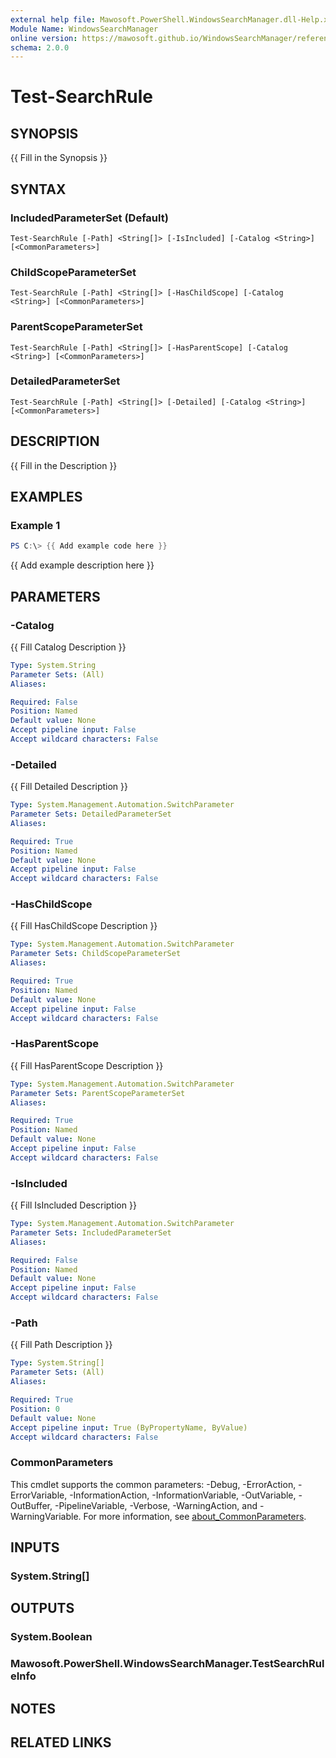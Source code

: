```yaml
---
external help file: Mawosoft.PowerShell.WindowsSearchManager.dll-Help.xml
Module Name: WindowsSearchManager
online version: https://mawosoft.github.io/WindowsSearchManager/reference/Test-SearchRule.html
schema: 2.0.0
---
```


# Test-SearchRule

## SYNOPSIS
{{ Fill in the Synopsis }}

## SYNTAX

### IncludedParameterSet (Default)
```
Test-SearchRule [-Path] <String[]> [-IsIncluded] [-Catalog <String>] [<CommonParameters>]
```

### ChildScopeParameterSet
```
Test-SearchRule [-Path] <String[]> [-HasChildScope] [-Catalog <String>] [<CommonParameters>]
```

### ParentScopeParameterSet
```
Test-SearchRule [-Path] <String[]> [-HasParentScope] [-Catalog <String>] [<CommonParameters>]
```

### DetailedParameterSet
```
Test-SearchRule [-Path] <String[]> [-Detailed] [-Catalog <String>] [<CommonParameters>]
```

## DESCRIPTION
{{ Fill in the Description }}

## EXAMPLES

### Example 1
```powershell
PS C:\> {{ Add example code here }}
```

{{ Add example description here }}

## PARAMETERS

### -Catalog
{{ Fill Catalog Description }}

```yaml
Type: System.String
Parameter Sets: (All)
Aliases:

Required: False
Position: Named
Default value: None
Accept pipeline input: False
Accept wildcard characters: False
```

### -Detailed
{{ Fill Detailed Description }}

```yaml
Type: System.Management.Automation.SwitchParameter
Parameter Sets: DetailedParameterSet
Aliases:

Required: True
Position: Named
Default value: None
Accept pipeline input: False
Accept wildcard characters: False
```

### -HasChildScope
{{ Fill HasChildScope Description }}

```yaml
Type: System.Management.Automation.SwitchParameter
Parameter Sets: ChildScopeParameterSet
Aliases:

Required: True
Position: Named
Default value: None
Accept pipeline input: False
Accept wildcard characters: False
```

### -HasParentScope
{{ Fill HasParentScope Description }}

```yaml
Type: System.Management.Automation.SwitchParameter
Parameter Sets: ParentScopeParameterSet
Aliases:

Required: True
Position: Named
Default value: None
Accept pipeline input: False
Accept wildcard characters: False
```

### -IsIncluded
{{ Fill IsIncluded Description }}

```yaml
Type: System.Management.Automation.SwitchParameter
Parameter Sets: IncludedParameterSet
Aliases:

Required: False
Position: Named
Default value: None
Accept pipeline input: False
Accept wildcard characters: False
```

### -Path
{{ Fill Path Description }}

```yaml
Type: System.String[]
Parameter Sets: (All)
Aliases:

Required: True
Position: 0
Default value: None
Accept pipeline input: True (ByPropertyName, ByValue)
Accept wildcard characters: False
```

### CommonParameters
This cmdlet supports the common parameters: -Debug, -ErrorAction, -ErrorVariable, -InformationAction, -InformationVariable, -OutVariable, -OutBuffer, -PipelineVariable, -Verbose, -WarningAction, and -WarningVariable. For more information, see [about_CommonParameters](http://go.microsoft.com/fwlink/?LinkID=113216).

## INPUTS

### System.String[]

## OUTPUTS

### System.Boolean

### Mawosoft.PowerShell.WindowsSearchManager.TestSearchRuleInfo

## NOTES

## RELATED LINKS
